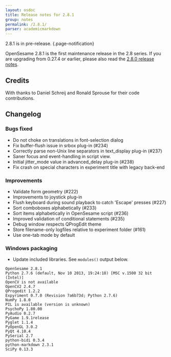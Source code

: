 ```yaml
---
layout: osdoc
title: Release notes for 2.8.1
group: notes
permalink: /2.8.1/
parser: academicmarkdown
---
```


2.8.1 is in pre-release.
{.page-notification}

OpenSesame 2.8.1 is the first maintenance release in the 2.8 series. If you are upgrading from 0.27.4 or earlier, please also read the [2.8.0 release notes].

## Credits

With thanks to Daniel Schreij and Ronald Sprouse for their code contributions.

## Changelog

### Bugs fixed

- Do not choke on translations in font-selection dialog
- Fix buffer-flush issue in srbox plug-in (#234)
- Correctly parse non-Unix line separators in text_display plug-in (#237)
- Saner focus and event-handling in script view.
- Initial jitter_mode value in advanced_delay plug-in (#238)
- Fix crash on special characters in experiment title with legacy back-end

### Improvements

- Validate form geometry (#222)
- Improvements to joystick plug-in
- Flush keyboard during sound playback to catch 'Escape' presses (#227)
- Sort comboboxes alphabetically (#233)
- Sort items alphabetically in OpenSesame script (#236)
- Improved validation of conditional statements (#235)
- Debug window respects QProgEdit theme
- Store filename-only logfiles relative to experiment folder (#161)
- Use one-tab mode by default

### Windows packaging

- Update included libraries. See `modules()` output below.

~~~
OpenSesame 2.8.1
Python 2.7.6 (default, Nov 10 2013, 19:24:18) [MSC v.1500 32 bit (Intel)]
OpenCV is not available
OpenCV2 2.4.7
QProgedit 1.2.2
Expyriment 0.7.0 (Revision 7a6b73d; Python 2.7.6)
NumPy 1.8.0
PIL is available (version is unknown)
PsychoPy 1.80.00
PyAudio 0.2.7
PyGame 1.9.1release
Pyglet 1.1.4
PyOpenGL 3.0.2
PyQt 4.10.4
PySerial 2.7
python-bidi 0.3.4
python-markdown 2.3.1
SciPy 0.13.3
~~~

[2.8.0 release notes]: /notes/2.8.0
